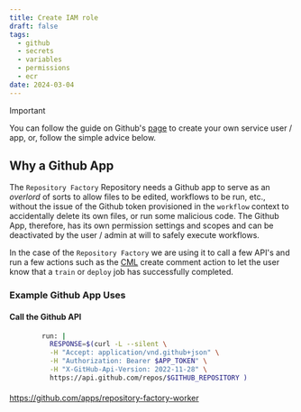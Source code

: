 ```yaml
---
title: Create IAM role
draft: false
tags:
  - github
  - secrets
  - variables
  - permissions
  - ecr
date: 2024-03-04
---
```


> [!IMPORTANT]
> You can follow the guide on Github's [page](https://docs.github.com/en/apps/creating-github-apps/writing-code-for-a-github-app/quickstart) to create your own service user / app, or, follow the simple advice below. 

## Why a Github App

The `Repository Factory` Repository needs a Github app to serve as an _overlord_ of sorts to allow files to be edited, workflows to be run, etc., without the issue of the Github token provisioned in the `workflow` context to accidentally delete its own files, or run some malicious code. The Github App, therefore, has its own permission settings and scopes and can be deactivated by the user / admin at will to safely execute workflows. 

In the case of the `Repository Factory` we are using it to call a few API's and run a few actions such as the [CML](https://cml.dev/doc/ref/comment) create comment action to let the user know that a `train` or `deploy` job has successfully completed.

### Example Github App Uses

#### Call the Github API

```bash
        run: |
          RESPONSE=$(curl -L --silent \
          -H "Accept: application/vnd.github+json" \
          -H "Authorization: Bearer $APP_TOKEN" \
          -H "X-GitHub-Api-Version: 2022-11-28" \
          https://api.github.com/repos/$GITHUB_REPOSITORY )
```

#### 


https://github.com/apps/repository-factory-worker